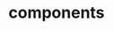 <!-- Space: Hammerspoon -->
<!-- Parent: Project -->
<!-- Title: Components -->

<!-- Label: Hammerspoon -->
<!-- Label: Project -->
<!-- Label: Components -->
<!-- Include: docs/disclaimer.md -->
<!-- Include: ac:toc -->

# components
